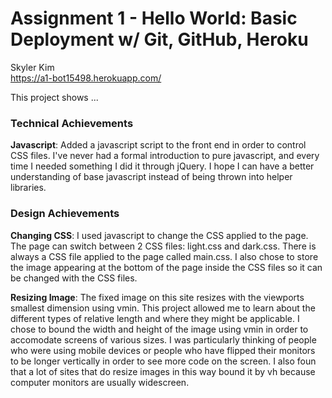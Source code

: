 Assignment 1 - Hello World: Basic Deployment w/ Git, GitHub, Heroku  
===

Skyler Kim  
https://a1-bot15498.herokuapp.com/

This project shows ...

### Technical Achievements
**Javascript**: Added a javascript script to the front end in order to control CSS files. I've never had a formal introduction
to pure javascript, and every time I needed something I did it through jQuery. I hope I can have a better understanding of 
base javascript instead of being thrown into helper libraries.

### Design Achievements
**Changing CSS**: I used javascript to change the CSS applied to the page. The page can switch between 2 CSS files: light.css and 
dark.css. There is always a CSS file applied to the page called main.css. I also chose to store the image appearing at the 
bottom of the page inside the CSS files so it can be changed with the CSS files. 

**Resizing Image**: The fixed image on this site resizes with the viewports smallest dimension using vmin. This project allowed
me to learn about the different types of relative length and where they might be applicable. I chose to bound the width and height
of the image using vmin in order to accomodate screens of various sizes. I was particularly thinking of people who were using 
mobile devices or people who have flipped their monitors to be longer vertically in order to see more code on the screen.
I also foun that a lot of sites that do resize images in this way bound it by vh because computer monitors are usually widescreen. 


